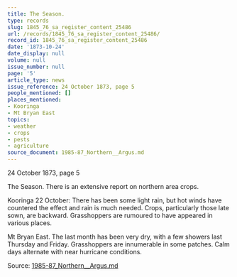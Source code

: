 ```yaml
---
title: The Season.
type: records
slug: 1845_76_sa_register_content_25486
url: /records/1845_76_sa_register_content_25486/
record_id: 1845_76_sa_register_content_25486
date: '1873-10-24'
date_display: null
volume: null
issue_number: null
page: '5'
article_type: news
issue_reference: 24 October 1873, page 5
people_mentioned: []
places_mentioned:
- Kooringa
- Mt Bryan East
topics:
- weather
- crops
- pests
- agriculture
source_document: 1985-87_Northern__Argus.md
---
```


24 October 1873, page 5

The Season.  There is an extensive report on northern area crops.

Kooringa 22 October: There has been some light rain, but hot winds have countered the effect and rain is much needed.  Crops, particularly those late sown, are backward.  Grasshoppers are rumoured to have appeared in various places.

Mt Bryan East.  The last month has been very dry, with a few showers last Thursday and Friday.  Grasshoppers are innumerable in some patches.  Calm days alternate with near hurricane conditions.

Source: [1985-87_Northern__Argus.md](/downloads/markdown/1985-87_Northern__Argus.md)
